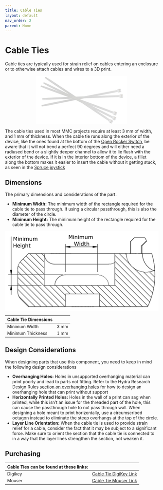```yaml
---
title: Cable Ties
layout: default
nav_order: 2
parent: Home
---
```


# Cable Ties

Cable ties are typically used for strain relief on cables entering an enclosure or to otherwise attach cables and wires to a 3D print.

<img src="Photos/Cable_Tie_Bundle.png" width="300" style="display: block; margin: 0 auto" alt="A bundle of cable ties. ">

The cable ties used in most MMC projects require at least 3 mm of width, and 1 mm of thickness. When the cable tie runs along the exterior of the device, like the ones found at the bottom of the [Open Rocker Switch](https://github.com/makersmakingchange/Open-Rocker-Switch), be aware that it will not bend a perfect 90 degrees and will either need a radiused bend or a slightly deeper channel to allow it to lie flush with the exterior of the device. If it is in the interior bottom of the device, a fillet along the bottom makes it easier to insert the cable without it getting stuck, as seen in the [Spruce joystick](https://github.com/makersmakingchange/Spruce-Mini-Joystick)

## Dimensions

The primary dimensions and considerations of the part. 
* **Minimum Width:** The minimum width of the rectangle required for the cable tie to pass through. If using a circular passthrough, this is also the diameter of the circle.
* **Minimum Height:** The minimum height of the rectangle required for the cable tie to pass through.

<img src="Photos/Cable_Tie_Sketch.png" width="600" style="display: block; margin: 0 auto" alt="A bundle of cable ties. ">

| **Cable Tie Dimensions**   |        |
| :--------------------- | -----: | 
| Minimum Width            | 3 mm  |
| Minimum Thickness        | 1 mm  |

## Design Considerations

When designing parts that use this component, you need to keep in mind the following design considerations
* **Overhanging Holes:** Holes in unsupported overhanging material can print poorly and lead to parts not fitting. Refer to the Hydra Research Design Rules [section on overhanging holes](https://www.hydraresearch3d.com/design-rules#unsupported-holes) for how to design an overhanging hole that can print without support
* **Horizontally Printed Holes:** Holes in the wall of a print can sag when printed, while this isn’t an issue for the threaded part of the hole, this can cause the passthrough hole to not pass through wall. When designing a hole meant to print horizontally, use a circumscribed octagon instead to eliminate the steep overhangs at the top of the circle. 
* **Layer Line Orientation:** When the cable tie is used to provide strain relief for a cable, consider the fact that it may be subject to a significant force. Make sure to orient the section that the cable tie is connected to in a way that the layer lines strengthen the section, not weaken it.

## Purchasing

 | **Cable Ties can be found at these links:** |        |
| :--------------------- | -----: | 
| Digikey     | [Cable Tie DigiKey Link](https://www.digikey.ca/en/products/detail/3m/CT4NT18-M/2721151)|
| Mouser | [Cable Tie Mouser Link](https://www.mouser.ca/ProductDetail/3M-Electronic-Specialty/CT4NT18-M?qs=ZWbLE8ZZ2FMuC6MNf0Q4Kw%3D%3D) |